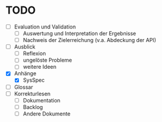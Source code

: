 # TODO

- [ ] Evaluation und Validation
    - [ ] Auswertung und Interpretation der Ergebnisse
    - [ ] Nachweis der Zielerreichung (v.a. Abdeckung der API)
- [ ] Ausblick
    - [ ] Reflexion
    - [ ] ungelöste Probleme
    - [ ] weitere Ideen
- [x] Anhänge
    - [x] SysSpec
- [ ] Glossar
- [ ] Korrekturlesen
    - [ ] Dokumentation
    - [ ] Backlog
    - [ ] Andere Dokumente
